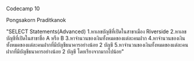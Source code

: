 Codecamp 10

Pongsakorn Praditkanok

"SELECT Statements(Advanced)
1.หาเลขบัญชีที่เปิดในสาขาเมือง Riverside
2.หาเลขบัญชีที่เปิดในสาขาชื่อ A หรือ B
3.หาจำนวนของเงินทั้งหมดของแต่ละคนฝาก
4.หาจำนวนของเงินทั้งหมดของแต่ละคนฝากที่มีบัญชีธนาคารอย่างน้อย 2 บัญชี
5.หาจำนวนของเงินทั้งหมดของแต่ละคนฝากที่มีบัญชีธนาคารอย่างน้อย 2 บัญชี โดยเรียงจากมากไปน้อย"